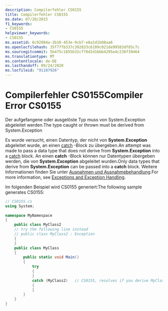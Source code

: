 ```yaml
---
description: Compilerfehler CS0155
title: Compilerfehler CS0155
ms.date: 07/20/2015
f1_keywords:
- CS0155
helpviewer_keywords:
- CS0155
ms.assetid: 6c92984a-2b10-453e-9cb7-e6a1d1b98aa6
ms.openlocfilehash: 35f77fb337c392833c6109c021de99583df85c7c
ms.sourcegitcommit: 5b475c1855b32cf78d2d1bbb4295e4c236f39464
ms.translationtype: MT
ms.contentlocale: de-DE
ms.lasthandoff: 09/24/2020
ms.locfileid: "91187926"
---
```

# <a name="compiler-error-cs0155"></a><span data-ttu-id="7afba-103">Compilerfehler CS0155</span><span class="sxs-lookup"><span data-stu-id="7afba-103">Compiler Error CS0155</span></span>

<span data-ttu-id="7afba-104">Der aufgefangene oder ausgelöste Typ muss von System.Exception abgeleitet werden.</span><span class="sxs-lookup"><span data-stu-id="7afba-104">The type caught or thrown must be derived from System.Exception</span></span>  
  
 <span data-ttu-id="7afba-105">Es wurde versucht, einen Datentyp, der nicht von **System.Exception** abgeleitet wurde, an einen [catch](../language-reference/keywords/try-catch.md) -Block zu übergeben.</span><span class="sxs-lookup"><span data-stu-id="7afba-105">An attempt was made to pass a data type that does not derive from **System.Exception** into a [catch](../language-reference/keywords/try-catch.md) block.</span></span> <span data-ttu-id="7afba-106">An einen **catch** -Block können nur Datentypen übergeben werden, die von **System.Exception** abgeleitet wurden.</span><span class="sxs-lookup"><span data-stu-id="7afba-106">Only data types that derive from **System.Exception** can be passed into a **catch** block.</span></span> <span data-ttu-id="7afba-107">Weitere Informationen finden Sie unter [Ausnahmen und Ausnahmebehandlung](../programming-guide/exceptions/index.md).</span><span class="sxs-lookup"><span data-stu-id="7afba-107">For more information, see [Exceptions and Exception Handling](../programming-guide/exceptions/index.md).</span></span>  
  
 <span data-ttu-id="7afba-108">Im folgenden Beispiel wird CS0155 generiert:</span><span class="sxs-lookup"><span data-stu-id="7afba-108">The following sample generates CS0155:</span></span>  
  
```csharp  
// CS0155.cs  
using System;  
  
namespace MyNamespace  
{  
    public class MyClass2  
    // try the following line instead  
    // public class MyClass2 : Exception  
    {  
    }  
    public class MyClass  
    {  
        public static void Main()  
        {  
            try  
            {  
            }  
            catch (MyClass2)   // CS0155, resolves if you derive MyClass2 from Exception  
            {  
            }  
        }  
    }  
}  
```
